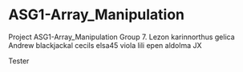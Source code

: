 # ASG1-Array_Manipulation
Project ASG1-Array_Manipulation Group 7.
Lezon
karinnorthus
gelica
Andrew
blackjackal
cecils
elsa45
viola
lili
epen
aldolma
JX


Tester